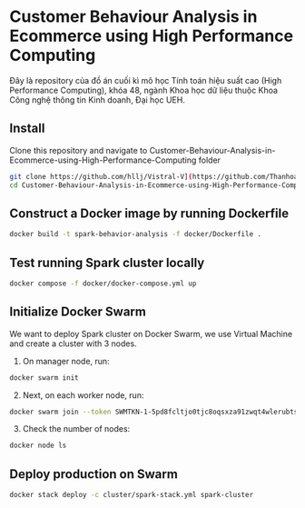 # Customer Behaviour Analysis in Ecommerce using High Performance Computing
Đây là repository của đồ án cuối kì mô học Tính toán hiệu suất cao (High Performance Computing), khóa 48, ngành Khoa học dữ liệu thuộc Khoa Công nghệ thông tin Kinh doanh, Đại học UEH. 

## Install
Clone this repository and navigate to Customer-Behaviour-Analysis-in-Ecommerce-using-High-Performance-Computing folder
```bash
git clone https://github.com/hllj/Vistral-V](https://github.com/Thanhoanh/Customer-Behaviour-Analysis-in-Ecommerce-using-High-Performance-Computing.git
cd Customer-Behaviour-Analysis-in-Ecommerce-using-High-Performance-Computing
```
## Construct a Docker image by running Dockerfile 
```bash
docker build -t spark-behavior-analysis -f docker/Dockerfile .
```

## Test running Spark cluster locally 
```bash
docker compose -f docker/docker-compose.yml up
```

## Initialize Docker Swarm
We want to deploy Spark cluster on Docker Swarm, we use Virtual Machine and create a cluster with 3 nodes. 

1. On manager node, run: 
```bash
docker swarm init
```
2. Next, on each worker node, run:
```bash
docker swarm join --token SWMTKN-1-5pd8fcltjo0tjc8oqsxza91zwqt4wlerubtslu7at7e64ugc7l-dt9df86gxhg5hnmtr8bhz6djp 192.168.65.3:2377
```
3. Check the number of nodes:
```bash
docker node ls
```
## Deploy production on Swarm 
```bash
docker stack deploy -c cluster/spark-stack.yml spark-cluster
```
